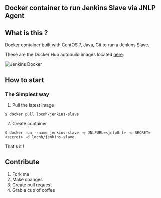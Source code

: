 ## Docker container to run Jenkins Slave via JNLP Agent

## What is this ?
Docker container built with CentOS 7, Java, Git to run a Jenkins Slave.

These are the Docker Hub autobuild images located [here](https://hub.docker.com/r/locnh/jenkins-slave/).

![Jenkins Docker](https://media.licdn.com/mpr/mpr/AAEAAQAAAAAAAALDAAAAJDBiZjJiNGQ0LTdkZWUtNDFjOS1hZWU0LWRiMWI5YzQ5OTljNA.png)

## How to start
### The Simplest way
1. Pull the latest image

  ```
  $ docker pull locnh/jenkins-slave
  ```

2. Create container

  ```
  $ docker run --name jenkins-slave -e JNLPURL=<jnlpUrl> -e SECRET=<secret> -d locnh/jenkins-slave

  ```

That's it !

## Contribute
1. Fork me
2. Make changes
3. Create pull request
4. Grab a cup of coffee
